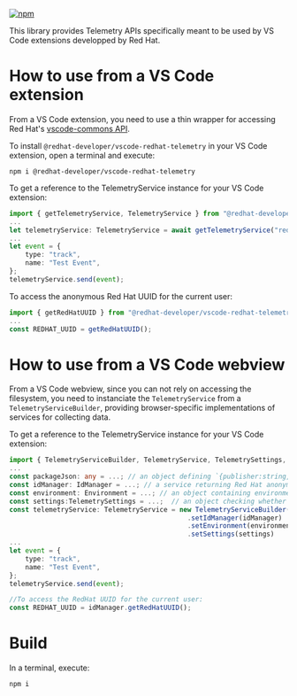 [![npm](https://img.shields.io/npm/v/@redhat-developer/vscode-redhat-telemetry?color=brightgreen)](https://www.npmjs.com/package/@redhat-developer/vscode-redhat-telemetry)

This library provides Telemetry APIs specifically meant to be used by VS Code extensions developped by Red Hat.

# How to use from a VS Code extension
From a VS Code extension, you need to use a thin wrapper for accessing Red Hat's [vscode-commons API](https://github.com/redhat-developer/vscode-commons). 

To install `@redhat-developer/vscode-redhat-telemetry` in your VS Code extension, open a terminal and execute:

```
npm i @redhat-developer/vscode-redhat-telemetry
```

To get a reference to the TelemetryService instance for your VS Code extension:
```typescript
import { getTelemetryService, TelemetryService } from "@redhat-developer/vscode-redhat-telemetry";
...
let telemetryService: TelemetryService = await getTelemetryService("redhat.your-extension-id")
...
let event = {
    type: "track",
    name: "Test Event",
};
telemetryService.send(event);
```

To access the anonymous Red Hat UUID for the current user:
```typescript
import { getRedHatUUID } from "@redhat-developer/vscode-redhat-telemetry";
...
const REDHAT_UUID = getRedHatUUID();
```

# How to use from a VS Code webview
From a VS Code webview, since you can not rely on accessing the filesystem, you need to instanciate the `TelemetryService` from a `TelemetryServiceBuilder`, providing browser-specific implementations of services for collecting data. 

To get a reference to the TelemetryService instance for your VS Code extension:
```typescript
import { TelemetryServiceBuilder, TelemetryService, TelemetrySettings, Environment, IdManager } from "@redhat-developer/vscode-redhat-telemetry";
...
const packageJson: any = ...; // an object defining `{publisher:string, name:string, version:string, segmentWriteKey:string}` 
const idManager: IdManager = ...; // a service returning Red Hat anonymous UUID
const environment: Environment = ...; // an object containing environment specific data (OS, locale...)
const settings:TelemetrySettings = ...;  // an object checking whether telemetry collection is enabled
const telemetryService: TelemetryService = new TelemetryServiceBuilder(packageJson)
                                             .setIdManager(idManager) 
                                             .setEnvironment(environment) 
                                             .setSettings(settings)
...
let event = {
    type: "track",
    name: "Test Event",
};
telemetryService.send(event);

//To access the RedHat UUID for the current user:
const REDHAT_UUID = idManager.getRedHatUUID();
```

# Build
In a terminal, execute: 
```
npm i
```
